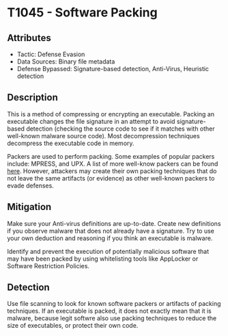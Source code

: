 
# T1045 - Software Packing

## Attributes
- Tactic: Defense Evasion
- Data Sources: Binary file metadata
- Defense Bypassed: Signature-based detection, Anti-Virus, Heuristic detection

## Description
This is a method of compressing or encrypting an executable. Packing an executable changes the file signature in an attempt to avoid signature-based detection (checking the source code to see if it matches with other well-known malware source code). Most decompression techniques decompress the executable code in memory.

Packers are used to perform packing. Some examples of popular packers include: MPRESS, and UPX. A list of more well-know packers can be found [here](https://en.wikipedia.org/wiki/Executable_compression). However, attackers may create their own packing techniques that do not leave the same artifacts (or evidence) as other well-known packers to evade defenses. 

## Mitigation
Make sure your Anti-virus definitions are up-to-date. Create new definitions if you observe malware that does not already have a signature. Try to use your own deduction and reasoning if you think an executable is malware. 

Identify and prevent the execution of potentially malicious software that may have been packed by using whitelisting tools like AppLocker or Software Restriction Policies.

## Detection
Use file scanning to look for known software packers or artifacts of packing techniques. If an executable is packed, it does not exactly mean that it is malware, because legit softwre also use packing techniques to reduce the size of executables, or protect their own code. 
